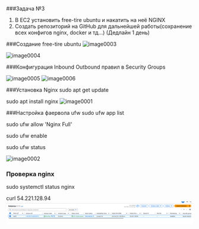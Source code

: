 ###Задача №3 

 1. В EC2 установить free-tire ubuntu и накатить на неё NGINX
 2. Создать репозиторий на GitHub для дальнейшей работы(сохранение всех конфигов nginx, docker и тд...) (Дедлайн 1 день) 

###Создание free-tire ubuntu
![image0003](/home/starik/image0003.png)

![image0004](/home/starik/image0004.png)


###Конфигурация Inbound Outbound правил в Security Groups


![image0005](/home/starik/image0005.png)
![image0006](/home/starik/image0006.png)


###Установка Nginx
sudo apt get update 

sudo apt install nginx
![image0001](image0001.png)


###Настройка фаервола ufw
sudo ufw app list

sudo ufw allow 'Nginx Full'

sudo ufw enable

sudo ufw status

![image0002](image0002.png)

### Проверка nginx
sudo systemctl status nginx

curl 54.221.128.94
![image0003](image0003.png)






